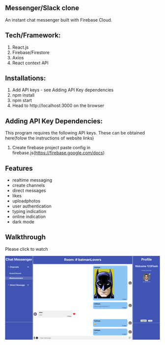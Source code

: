 ## Messenger/Slack clone

An instant chat messenger built with Firebase Cloud.

## Tech/Framework:

1. React.js
2. Firebase/Firestore
3. Axios
4. React context API

## Installations:
1. Add API keys - see Adding API Key dependencies
2. npm install
3. npm start
4. Head to http://localhost:3000 on the browser

## Adding API Key Dependencies:
This program requires the following API keys. These can be obtained here(folow the instructions of website links)
1. Create firebase project paste config in firebase.js(https://firebase.google.com/docs)

## Features

- realtime messaging
- create channels
- direct messages
- likes
- uploadphotos
- user authentication
- typing indication
- online indication
- dark mode



## Walkthrough

Please click to watch

[![Watch the video](screenshot.png)](https://www.youtube.com/watch?v=PBZZxuRwut8&feature=youtu.be)


